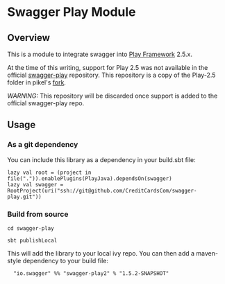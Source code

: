 # Swagger Play Module

## Overview
This is a module to integrate swagger into [Play Framework](http://www.playframework.org) 2.5.x.

At the time of this writing, support for Play 2.5 was not available in the official
[swagger-play](https://github.com/swagger-api/swagger-play) repository. This repository
is a copy of the Play-2.5 folder in pikel's [fork](https://github.com/pikel/swagger-play).

*WARNING:* This repository will be discarded once support is added to the official
swagger-play repo.

## Usage

### As a git dependency

You can include this library as a dependency in your build.sbt file:

```
lazy val root = (project in file(".")).enablePlugins(PlayJava).dependsOn(swagger)
lazy val swagger = RootProject(uri("ssh://git@github.com/CreditCardsCom/swagger-play.git"))
```

### Build from source

```
cd swagger-play

sbt publishLocal
```

This will add the library to your local ivy repo. You can then add a maven-style dependency
to your build file:

```
  "io.swagger" %% "swagger-play2" % "1.5.2-SNAPSHOT"
```
